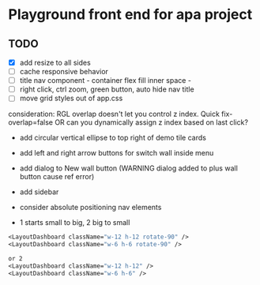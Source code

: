 # Playground front end for apa project

## TODO
- [x] add resize to all sides
- [ ] cache responsive behavior
- [ ] title nav component - container flex fill inner space - 
- [ ] right click, ctrl zoom, green button, auto hide nav title
- [ ] move grid styles out of app.css

consideration: RGL overlap doesn't let you control z index. Quick fix- overlap=false 
OR
can you dynamically assign z index based on last click?

- add circular vertical ellipse to top right of demo tile cards
- add left and right arrow buttons for switch wall inside menu
- add dialog to New wall button (WARNING dialog added to plus wall button cause ref error)
- add sidebar 
- consider absolute positioning nav elements 

- 1 starts small to big, 2  big to small
```1
<LayoutDashboard className="w-12 h-12 rotate-90" />
<LayoutDashboard className="w-6 h-6 rotate-90" />

or 2
<LayoutDashboard className="w-12 h-12" />
<LayoutDashboard className="w-6 h-6" />
```